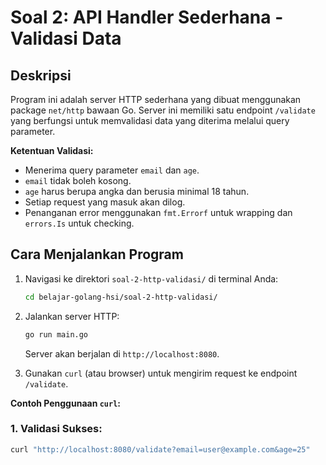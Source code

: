 # Soal 2: API Handler Sederhana - Validasi Data

## Deskripsi
Program ini adalah server HTTP sederhana yang dibuat menggunakan package `net/http` bawaan Go. Server ini memiliki satu endpoint `/validate` yang berfungsi untuk memvalidasi data yang diterima melalui query parameter.

**Ketentuan Validasi:**
- Menerima query parameter `email` dan `age`.
- `email` tidak boleh kosong.
- `age` harus berupa angka dan berusia minimal 18 tahun.
- Setiap request yang masuk akan dilog.
- Penanganan error menggunakan `fmt.Errorf` untuk wrapping dan `errors.Is` untuk checking.

## Cara Menjalankan Program

1.  Navigasi ke direktori `soal-2-http-validasi/` di terminal Anda:
    ```bash
    cd belajar-golang-hsi/soal-2-http-validasi/
    ```
2.  Jalankan server HTTP:
    ```bash
    go run main.go
    ```
    Server akan berjalan di `http://localhost:8080`.

3.  Gunakan `curl` (atau browser) untuk mengirim request ke endpoint `/validate`.

**Contoh Penggunaan `curl`:**

### 1. Validasi Sukses:
```bash
curl "http://localhost:8080/validate?email=user@example.com&age=25"